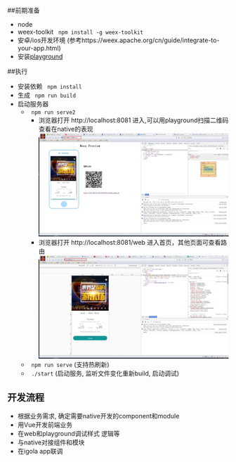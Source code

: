 ##前期准备
- node
- weex-toolkit ``` npm install -g weex-toolkit```
- 安卓/ios开发环境 (参考https://weex.apache.org/cn/guide/integrate-to-your-app.html)
- 安装[playground](https://weex.apache.org/cn/playground.html)

##执行
- 安装依赖 ``` npm install```
- 生成 ``` npm run build```
- 启动服务器
    * ``` npm run serve2```
        - 浏览器打开 http://localhost:8081 进入,可以用playground扫描二维码查看在native的表现
        ![](/assets/001aserve.jpg)
        - 浏览器打开 http://localhost:8081/web 进入首页，其他页面可查看路由
        ![](/assets/001首页.jpg)
    * ``` npm run serve``` (支持热刷新)
    * ``` ./start``` (启动服务, 监听文件变化重新build, 启动调试)
    
    
## 开发流程
- 根据业务需求, 确定需要native开发的component和module
- 用Vue开发前端业务
- 在web和playground调试样式 逻辑等
- 与native对接组件和模块
- 在igola app联调

